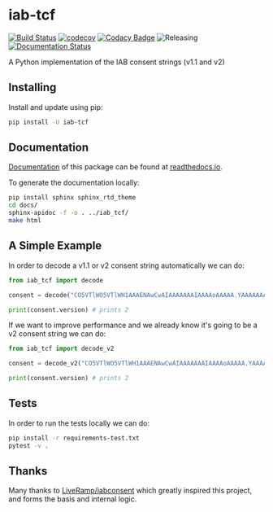 # iab-tcf

[![Build Status](https://travis-ci.org/gguridi/iab-tcf.svg?branch=master)](https://travis-ci.org/gguridi/iab-tcf)
[![codecov](https://codecov.io/gh/gguridi/iab-tcf/branch/master/graph/badge.svg)](https://codecov.io/gh/gguridi/iab-tcf)
[![Codacy Badge](https://app.codacy.com/project/badge/Grade/6e6a8a02a6b14c5998b29bbe06327c87)](https://www.codacy.com/gh/gguridi/iab-tcf/dashboard)
![Releasing](https://github.com/gguridi/iab-tcf/workflows/Releasing/badge.svg)
[![Documentation Status](https://readthedocs.org/projects/iab-tcf/badge/?version=latest)](https://iab-tcf.readthedocs.io/en/latest/?badge=latest)

A Python implementation of the IAB consent strings (v1.1 and v2)

## Installing

Install and update using pip:

```bash
pip install -U iab-tcf
```

## Documentation

[Documentation](https://iab-tcf.readthedocs.io/en/stable/) of this package can be
found at [readthedocs.io](https://iab-tcf.readthedocs.io/en/stable/).

To generate the documentation locally:

```bash
pip install sphinx sphinx_rtd_theme
cd docs/
sphinx-apidoc -f -o . ../iab_tcf/
make html
```

## A Simple Example

In order to decode a v1.1 or v2 consent string automatically we can do:

```python
from iab_tcf import decode

consent = decode("CO5VTlWO5VTlWH1AAAENAwCwAIAAAAAAAIAAAAoAAAAA.YAAAAAAAAAA")

print(consent.version) # prints 2
```

If we want to improve performance and we already know it's going to
be a v2 consent string we can do:

```python
from iab_tcf import decode_v2

consent = decode_v2("CO5VTlWO5VTlWH1AAAENAwCwAIAAAAAAAIAAAAoAAAAA.YAAAAAAAAAA")

print(consent.version) # prints 2
```

## Tests

In order to run the tests locally we can do:

```bash
pip install -r requirements-test.txt
pytest -v .
```

## Thanks

Many thanks to [LiveRamp/iabconsent](https://github.com/LiveRamp/iabconsent)
which greatly inspired this project, and forms the basis and internal logic.
